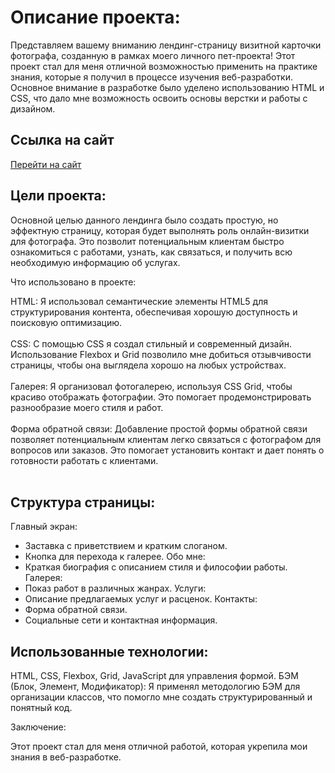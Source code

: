 # Описание проекта:

Представляем вашему вниманию лендинг-страницу визитной карточки фотографа, созданную в рамках моего личного пет-проекта! Этот проект стал для меня отличной возможностью применить на практике знания, которые я получил в процессе изучения веб-разработки. Основное внимание в разработке было уделено использованию HTML и CSS, что дало мне возможность освоить основы верстки и работы с дизайном.

## Ссылка на сайт

[Перейти на сайт](https://v-kozintsev.github.io/kozintsevaelena.ru/)

## Цели проекта:

Основной целью данного лендинга было создать простую, но эффектную страницу, которая будет выполнять роль онлайн-визитки для фотографа. Это позволит потенциальным клиентам быстро ознакомиться с работами, узнать, как связаться, и получить всю необходимую информацию об услугах.

Что использовано в проекте:

HTML: Я использовал семантические элементы HTML5 для структурирования контента, обеспечивая хорошую доступность и поисковую оптимизацию.<br></br>
CSS: С помощью CSS я создал стильный и современный дизайн. Использование Flexbox и Grid позволило мне добиться отзывчивости страницы, чтобы она выглядела хорошо на любых устройствах.<br></br>
Галерея: Я организовал фотогалерею, используя CSS Grid, чтобы красиво отображать фотографии. Это помогает продемонстрировать разнообразие моего стиля и работ.<br></br>
Форма обратной связи: Добавление простой формы обратной связи позволяет потенциальным клиентам легко связаться с фотографом для вопросов или заказов. Это помогает установить контакт и дает понять о готовности работать с клиентами.<br></br>

## Структура страницы:

Главный экран:
- Заставка с приветствием и кратким слоганом.
- Кнопка для перехода к галерее.
Обо мне:
- Краткая биография с описанием стиля и философии работы.
Галерея:
- Показ работ в различных жанрах.
Услуги:
- Описание предлагаемых услуг и расценок.
Контакты:
- Форма обратной связи.
- Социальные сети и контактная информация.
## Использованные технологии:
HTML, CSS, Flexbox, Grid, JavaScript для управления формой.
БЭМ (Блок, Элемент, Модификатор): Я применял методологию БЭМ для организации классов, что помогло мне создать структурированный и понятный код.

Заключение:

Этот проект стал для меня отличной работой, которая укрепила мои знания в веб-разработке.
